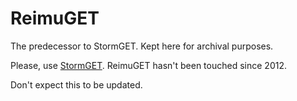 ReimuGET
========

The predecessor to StormGET. Kept here for archival purposes.

Please, use [StormGET](https://github.com/StormBit/StormGET). ReimuGET hasn't been touched since 2012.

Don't expect this to be updated.
